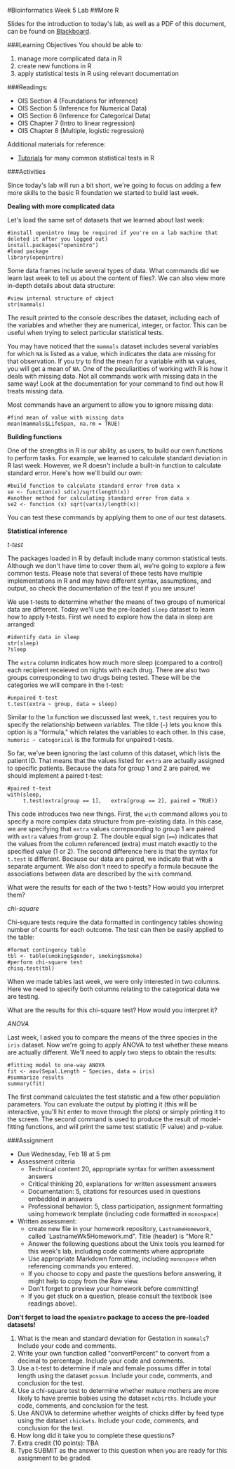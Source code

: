 #Bioinformatics Week 5 Lab
##More R

Slides for the introduction to today's lab, as well as a PDF of this document, can be found on [Blackboard](http://blackboard.uttyler.edu).

###Learning Objectives
You should be able to:

1. manage more complicated data in R
2. create new functions in R
3. apply statistical tests in R using relevant documentation

###Readings:
* OIS Section 4 (Foundations for inference)
* OIS Section 5 (Inference for Numerical Data)
* OIS Section 6 (Inference for Categorical Data)
* OIS Chapter 7 (Intro to linear regression)
* OIS Chapter 8 (Multiple, logistic regression)

Additional materials for reference:
* [Tutorials](http://ww2.coastal.edu/kingw/statistics/R-tutorials/index.html) for many common statistical tests in R

###Activities

Since today's lab will run a bit short, we're going to focus on adding a few more skills to the basic R foundation we started to build last week.

**Dealing with more complicated data**

Let's load the same set of datasets that we learned about last week:

```
#install openintro (may be required if you're on a lab machine that deleted it after you logged out)
install.packages("openintro")
#load package
library(openintro)
```

Some data frames include several types of data. What commands did we learn last week to tell us about the content of files?. We can also view more in-depth details about data structure:

```
#view internal structure of object
str(mammals)
```

The result printed to the console describes the dataset, including each of the variables and whether they are numerical, integer, or factor. This can be useful when trying to select particular statistical tests.

You may have noticed that the `mammals` dataset includes several variables for which `NA` is listed as a value, which indicates the data are missing for that observation. If you try to find the mean for a variable with `NA` values, you will get a mean of `NA`. One of the peculiarities of working with R is how it deals with missing data. Not all commands work with missing data in the same way! Look at the documentation for your command to find out how R treats missing data. 

Most commands have an argument to allow you to ignore missing data:

```
#find mean of value with missing data
mean(mammals$LifeSpan, na.rm = TRUE)
```

**Building functions**

One of the strengths in R is our ability, as users, to build our own functions to perform tasks. For example, we learned to calculate standard deviation in R last week. However, we R doesn't include a built-in function to calculate standard error. Here's how we'll build our own:

```
#build function to calculate standard error from data x
se <- function(x) sd(x)/sqrt(length(x))
#another method for calculating standard error from data x
se2 <- function (x) sqrt(var(x)/length(x))
```

You can test these commands by applying them to one of our test datasets.

**Statistical inference**

*t-test*

The packages loaded in R by default include many common statistical tests. Although we don't have time to cover them all, we're going to explore a few common tests. Please note that several of these tests have multiple implementations in R and may have different syntax, assumptions, and output, so check the documentation of the test if you are unsure!

We use t-tests to determine whether the means of two groups of numerical data are different. Today we'll use the pre-loaded `sleep` dataset to learn how to apply t-tests. First we need to explore how the data in sleep are arranged:

```
#identify data in sleep
str(sleep)
?sleep
```

The `extra` column indicates how much more sleep (compared to a control) each recipient receieved on nights with each drug. There are also two groups corresponding to two drugs being tested.  These will be the categories we will compare in the t-test:

```
#unpaired t-test
t.test(extra ~ group, data = sleep)
```

Similar to the `lm` function we discussed last week, `t.test` requires you to specify the relationship between variables. The tilde (`~`) lets you know this option is a "formula," which relates the variables to each other. In this case, `numeric ~ categorical` is the formula for unpaired t-tests.

So far, we've been ignoring the last column of this dataset, which lists the patient ID. That means that the values listed for `extra` are actually assigned to specific patients. Because the data for group 1 and 2 are paired, we should implement a paired t-test:

```
#paired t-test
with(sleep,
     t.test(extra[group == 1],   extra[group == 2], paired = TRUE))
```

This code introduces two new things. First, the `with` command allows you to specify a more complex data structure from pre-existing data. In this case, we are specifying that `extra` values correpsonding to group 1 are paired with `extra` values from group 2. The double equal sign (`==`) indicates that the values from the column referenced (extra) must match exactly to the specified value (1 or 2). The second difference here is that the syntax for `t.test` is different. Because our data are paired, we indicate that with a separate argument. We also don't need to specify a formula because the associations between data are described by the `with` command.

What were the results for each of the two t-tests? How would you interpret them?

*chi-square*

Chi-square tests require the data formatted in contingency tables showing number of counts for each outcome. The test can then be easily applied to the table:

```
#format contingency table
tbl <- table(smoking$gender, smoking$smoke)
#perform chi-square test
chisq.test(tbl)
```

When we made tables last week, we were only interested in two columns. Here we need to specify both columns relating to the categorical data we are testing. 

What are the results for this chi-square test? How would you interpret it?

*ANOVA* 

Last week, I asked you to compare the means of the three species in the `iris` dataset. Now we're going to apply ANOVA to test whether these means are actually different. We'll need to apply two steps to obtain the results:

```
#fitting model to one-way ANOVA
fit <- aov(Sepal.Length ~ Species, data = iris)
#summarize results
summary(fit)
```

The first command calculates the test statistic and a few other population parameters. You can evaluate the output by plotting it (this will be interactive, you'll hit enter to move through the plots) or simply printing it to the screen. The second command is used to produce the result of model-fitting functions, and will print the same test statistic (F value) and p-value. 

###Assignment
* Due Wednesday, Feb 18 at 5 pm
* Assessment criteria
	* Technical content 20, appropriate syntax for written assessment answers
	* Critical thinking 20, explanations for written assessment answers
	* Documentation: 5, citations for resources used in questions embedded in answers
	* Professional behavior: 5, class participation, assignment formatting using homework template (including code formatted in `monospace`)
* Written assessment: 
	* create new file in your homework repository, `LastnameHomework`, called `LastnameWk5Homework.md". Title (header) is "More R." 
	* Answer the following questions about the Unix tools you learned for this week's lab, including code comments where appropriate 				
	* Use appropriate Markdown formatting, including `monospace` when referencing commands you entered. 
	* If you choose to copy and paste the questions before answering, it might help to copy from the Raw view. 
	* Don't forget to preview your homework before committing! 
	* If you get stuck on a question, please consult the textbook (see readings above).

**Don't forget to load the `openintro` package to access the pre-loaded datasets!**

1. What is the mean and standard deviation for Gestation in `mammals`? Include your code and comments.
2. Write your own function called "convertPercent" to convert from a decimal to percentage. Include your code and comments.
3. Use a t-test to determine if male and female possums differ in total length using the dataset `possum`. Include your code, comments, and conclusion for the test.
4. Use a chi-square test to determine whether mature mothers are more likely to have premie babies using the dataset `ncbirths`. Include your code, comments, and conclusion for the test.
5. Use ANOVA to determine whether weights of chicks differ by feed type using the dataset `chickwts`. Include your code, comments, and conclusion for the test.
6. How long did it take you to complete these questions?
7. Extra credit (10 points): TBA
8. Type SUBMIT as the answer to this question when you are ready for this assignment to be graded.
